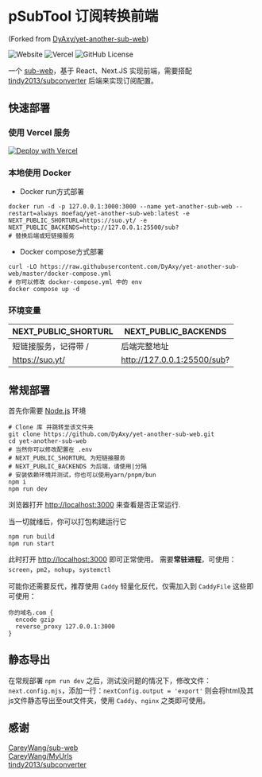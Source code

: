 # pSubTool 订阅转换前端
(Forked from [DyAxy/yet-another-sub-web](https://github.com/DyAxy/yet-another-sub-web))

![Website](https://img.shields.io/website?url=https%3A%2F%2Fyet-another-sub-web.vercel.app&style=flat-square&label=DEMO) ![Vercel](https://vercelbadge.vercel.app/api/DyAxy/yet-another-sub-web?style=flat-square) ![GitHub License](https://img.shields.io/github/license/DyAxy/yet-another-sub-web?style=flat-square)

一个 [sub-web](https://github.com/CareyWang/sub-web)，基于 React、Next.JS 实现前端，需要搭配 [tindy2013/subconverter](https://github.com/tindy2013/subconverter) 后端来实现订阅配置。

## 快速部署

### 使用 Vercel 服务

[![Deploy with Vercel](https://vercel.com/button)](https://vercel.com/new/clone?repository-url=https%3A%2F%2Fgithub.com%2FDyAxy%2Fyet-another-sub-web&env=NEXT_PUBLIC_SHORTURL,NEXT_PUBLIC_BACKENDS&envDescription=%E5%A6%82%E6%9E%9C%E4%B8%8D%E4%BC%9A%E5%A1%AB%E7%82%B9%E5%8F%B3%E8%BE%B9%20%20Learn%20More&envLink=https%3A%2F%2Fgithub.com%2FDyAxy%2Fyet-another-sub-web%2Fblob%2Fmaster%2F.env&project-name=yet-another-sub-web&repository-name=yet-another-sub-web)

### 本地使用 Docker
- Docker run方式部署
```
docker run -d -p 127.0.0.1:3000:3000 --name yet-another-sub-web --restart=always moefaq/yet-another-sub-web:latest -e NEXT_PUBLIC_SHORTURL=https://suo.yt/ -e NEXT_PUBLIC_BACKENDS=http://127.0.0.1:25500/sub?
# 替换后端或短链接服务
```

- Docker compose方式部署
```
curl -LO https://raw.githubusercontent.com/DyAxy/yet-another-sub-web/master/docker-compose.yml
# 你可以修改 docker-compose.yml 中的 env
docker compose up -d
```

### 环境变量
| NEXT_PUBLIC_SHORTURL | NEXT_PUBLIC_BACKENDS        |
| -------------------- | --------------------------- |
| 短链接服务，记得带 /   | 后端完整地址                 |
| https://suo.yt/      | http://127.0.0.1:25500/sub? |


## 常规部署

首先你需要 [Node.js](https://nodejs.org/en/download/package-manager/all) 环境

```
# Clone 库 并跳转至该文件夹
git clone https://github.com/DyAxy/yet-another-sub-web.git
cd yet-another-sub-web
# 当然你可以修改配置在 .env
# NEXT_PUBLIC_SHORTURL 为短链接服务
# NEXT_PUBLIC_BACKENDS 为后端，请使用|分隔
# 安装依赖环境并测试，你也可以使用yarn/pnpm/bun
npm i
npm run dev
```

浏览器打开 [http://localhost:3000](http://localhost:3000/) 来查看是否正常运行.

当一切就绪后，你可以打包构建运行它

```
npm run build
npm run start
```

此时打开 [http://localhost:3000](http://localhost:3000/) 即可正常使用。
需要**常驻进程**，可使用：`screen`，`pm2`，`nohup`，`systemctl`

可能你还需要反代，推荐使用 `Caddy` 轻量化反代，仅需加入到 `CaddyFile` 这些即可使用：

```
你的域名.com {
  encode gzip
  reverse_proxy 127.0.0.1:3000
}
```

## 静态导出

在常规部署 `npm run dev` 之后，测试没问题的情况下，修改文件：`next.config.mjs`，添加一行：`nextConfig.output = 'export'`
则会将html及其js文件静态导出至out文件夹，使用 `Caddy`、`nginx` 之类即可使用。


## 感谢

[CareyWang/sub-web](https://github.com/CareyWang/sub-web)  
[CareyWang/MyUrls](https://github.com/CareyWang/MyUrls)  
[tindy2013/subconverter](https://github.com/tindy2013/subconverter)  
